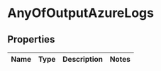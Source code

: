 # AnyOfOutputAzureLogs

## Properties
Name | Type | Description | Notes
------------ | ------------- | ------------- | -------------
